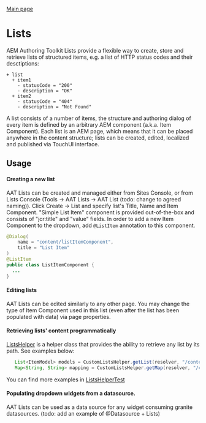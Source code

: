 [Main page](../../README.md)
# Lists
AEM Authoring Toolkit Lists provide a flexible way to create, store and retrieve lists of structured items, e.g. a list of HTTP status codes and their desctiptions:
```
+ list
  + item1
    - statusCode = "200"
    - description = "OK"
  + item2
    - statusCode = "404"
    - description = "Not Found"
```

A list consists of a number of items, the structure and authoring dialog of every item is defined by an arbitrary AEM component (a.k.a. Item Component).
Each list is an AEM page, which means that it can be placed anywhere in the content structure; lists can be created, edited, localized and published via TouchUI interface.


## Usage

#### Creating a new list
AAT Lists can be created and managed either from Sites Console, or from Lists Console (Tools -> AAT Lists -> AAT List (todo: change to agreed naming)). Click Create -> List and specify list's Title, Name and Item Component.
"Simple List Item" component is provided out-of-the-box and consists of "jcr:title" and "value" fields. In order to add a new Item Component to the dropdown, add `@ListItem` annotation to this component.

```java
@Dialog(
    name = "content/listItemComponent",
    title = "List Item"
)
@ListItem
public class ListItemComponent {
  ...
}
```
#### Editing lists
AAT Lists can be edited similarly to any other page. You may change the type of Item Component used in this list (even after the list has been populated with data) via page properties.

#### Retrieving lists' content programmatically
[ListsHelper](../../core/src/main/java/com/exadel/aem/toolkit/bundle/lists/util/ListsHelper.java) is a helper class that provides the ability to retrieve any list by its path. See examples below:
```java
   List<ItemModel> models = CustomListsHelper.getList(resolver, "/content/myList", ItemModel.class);
   Map<String, String> mapping = CustomListsHelper.getMap(resolver, "/content/myList");
```
You can find more examples in [ListsHelperTest](../../core/src/test/java/com/exadel/aem/toolkit/bundle/lists/util/ListsHelperTest.java)

#### Populating dropdown widgets from a datasource.
AAT Lists can be used as a data source for any widget consuming granite datasources.
(todo: add an example of @Datasource + Lists)
